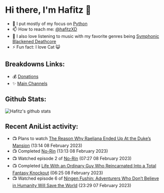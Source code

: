 # Hi there, I'm Hafitz 👋
- 🐍 I put mostly of my focus on [Python](https://python.org)
- 📫 How to reach me: [@hafitzXD](https://t.me/hafitzXD)
- 🎵 I also love listening to music with my favorite genres being [Symphonic Blackened Deathcore](https://youtu.be/qyYmS_iBcy4)
- ⚡ Fun fact: I love Cat 😺

## Breakdowns Links:
- 💰 [Donations](https://t.me/TheBreakdowns/2)
- ✨ [Main Channels](https://t.me/TheBreakdowns)

## Github Stats:
![Hafitz's github stats](https://github-readme-stats.vercel.app/api?username=breakdowns&show_icons=true&count_private=true&bg_color=00000000&text_color=777)

## Recent AniList activity:
<!-- ANILIST_ACTIVITY:start -->

-   📺 Plans to watch [The Reason Why Raeliana Ended Up At the Duke’s Mansion](https://anilist.co/anime/151847) (13:14 08 February 2023)
-   📺 Completed [No-Rin](https://anilist.co/anime/18095) (13:13 08 February 2023)
-   📺 Watched episode 2 of [No-Rin](https://anilist.co/anime/18095) (07:27 08 February 2023)
-   📺 Completed [Life With an Ordinary Guy Who Reincarnated Into a Total Fantasy Knockout](https://anilist.co/anime/134252) (06:25 08 February 2023)
-   📺 Watched episode 6 of [Ningen Fushin: Adventurers Who Don’t Believe in Humanity Will Save the World](https://anilist.co/anime/137909) (23:29 07 February 2023)

<!-- ANILIST_ACTIVITY:end -->

